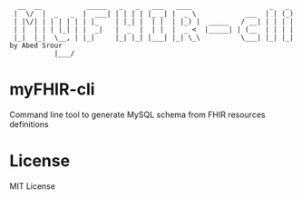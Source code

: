 ```
  __  __           _____   _   _   ___   ____                   _   _ 
 |  \/  |  _   _  |  ___| | | | | |_ _| |  _ \            ___  | | (_)
 | |\/| | | | | | | |_    | |_| |  | |  | |_) |  _____   / __| | | | |
 | |  | | | |_| | |  _|   |  _  |  | |  |  _ <  |_____| | (__  | | | |
 |_|  |_|  \__, | |_|     |_| |_| |___| |_| \_\          \___| |_| |_| by Abed Srour
           |___/
```

# myFHIR-cli
Command line tool to generate MySQL schema from FHIR resources definitions

# License
MIT License
